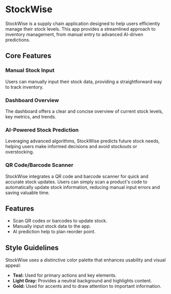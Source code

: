 # StockWise

StockWise is a supply chain application designed to help users efficiently manage their stock levels. This app provides a streamlined approach to inventory management, from manual entry to advanced AI-driven predictions.

## Core Features

### Manual Stock Input

Users can manually input their stock data, providing a straightforward way to track inventory.

### Dashboard Overview

The dashboard offers a clear and concise overview of current stock levels, key metrics, and trends.

### AI-Powered Stock Prediction

Leveraging advanced algorithms, StockWise predicts future stock needs, helping users make informed decisions and avoid stockouts or overstocking.

### QR Code/Barcode Scanner

StockWise integrates a QR code and barcode scanner for quick and accurate stock updates. Users can simply scan a product's code to automatically update stock information, reducing manual input errors and saving valuable time.

## Features

*   Scan QR codes or barcodes to update stock.
*   Manually input stock data to the app.
*   AI prediction help to plan reorder point.

## Style Guidelines

StockWise uses a distinctive color palette that enhances usability and visual appeal:

*   **Teal:** Used for primary actions and key elements.
*   **Light Gray:** Provides a neutral background and highlights content.
*   **Gold:** Used for accents and to draw attention to important information.
